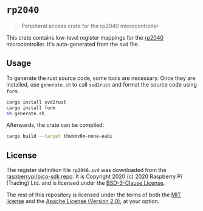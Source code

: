 # `rp2040`

> Peripheral access crate for the rp2040 microcontroller

This crate contains low-level register mappings for the
[rp2040](https://www.raspberrypi.org/products/raspberry-pi-pico/)
microcontroller. It's auto-generated from the svd file.

## Usage

To generate the rust source code, some tools are necessary.
Once they are installed, use `generate.sh` to call `svd2rust` and
format the source code using `form`.

``` sh
cargo install svd2rust
cargo install form
sh generate.sh
```

Afterwards, the crate can be compiled:

``` sh
cargo build --target thumbv6m-none-eabi
```

## License

The register definition file `rp2040.svd` was downloaded from the
[raspberrypi/pico-sdk repo](https://raw.githubusercontent.com/raspberrypi/pico-sdk/26653ea81e340cacee55025d110c3e014a252a87/src/rp2040/hardware_regs/rp2040.svd).
It is Copyright 2020 (c) 2020 Raspberry Pi (Trading) Ltd. and is licensed
under the [BSD-3-Clause License](LICENSE-Raspberry-Pi).

The rest of this repository is licensed under the terms of both the
[MIT license](LICENSE-MIT) and the [Apache License (Version 2.0)](LICENSE-APACHE), at your option.

